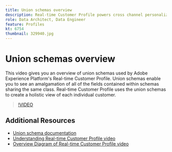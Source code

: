 ```yaml
---
title: Union schemas overview
description: Real-time Customer Profile powers cross channel personalization at scale through each phase of the customer journey. Batch or Streaming data can be enabled for the Real-time Customer Profile by enabling both the schema and corresponding dataset.
role: Data Architect, Data Engineer
feature: Profiles
kt: 6754
thumbnail: 329940.jpg
---
```


# Union schemas overview

This video gives you an overview of union schemas used by Adobe Experience Platform's Real-time Customer Profile. Union schemas enable you to see an amalgamation of all of the fields contained within schemas sharing the same class. Real-time Customer Profile uses the union schemas to create a holistic view of each individual customer.

>[!VIDEO](https://video.tv.adobe.com/v/329940?quality=12&learn=on)

## Additional Resources

* [Union schema documentation](https://experienceleague.adobe.com/docs/experience-platform/profile/ui/union-schema.html)
* [Understanding Real-time Customer Profile video](understanding-the-real-time-customer-profile.md)
* [Overview Diagram of Real-time Customer Profile video](overview-diagram.md)